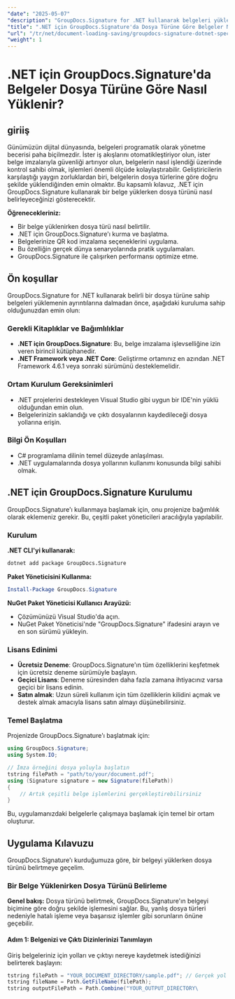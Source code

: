```yaml
---
"date": "2025-05-07"
"description": "GroupDocs.Signature for .NET kullanarak belgeleri yüklerken dosya türlerini nasıl belirleyeceğinizi öğrenin. Adım adım kılavuzumuzla belge işleme sürecinizi kolaylaştırın."
"title": ".NET için GroupDocs.Signature'da Dosya Türüne Göre Belgeler Nasıl Yüklenir? Kapsamlı Bir Kılavuz"
"url": "/tr/net/document-loading-saving/groupdocs-signature-dotnet-specify-file-type-loading/"
"weight": 1
---
```


# .NET için GroupDocs.Signature'da Belgeler Dosya Türüne Göre Nasıl Yüklenir?

## giriiş

Günümüzün dijital dünyasında, belgeleri programatik olarak yönetme becerisi paha biçilmezdir. İster iş akışlarını otomatikleştiriyor olun, ister belge imzalarıyla güvenliği artırıyor olun, belgelerin nasıl işlendiği üzerinde kontrol sahibi olmak, işlemleri önemli ölçüde kolaylaştırabilir. Geliştiricilerin karşılaştığı yaygın zorluklardan biri, belgelerin dosya türlerine göre doğru şekilde yüklendiğinden emin olmaktır. Bu kapsamlı kılavuz, .NET için GroupDocs.Signature kullanarak bir belge yüklerken dosya türünü nasıl belirleyeceğinizi gösterecektir.

**Öğrenecekleriniz:**
- Bir belge yüklenirken dosya türü nasıl belirtilir.
- .NET için GroupDocs.Signature'ı kurma ve başlatma.
- Belgelerinize QR kod imzalama seçeneklerini uygulama.
- Bu özelliğin gerçek dünya senaryolarında pratik uygulamaları.
- GroupDocs.Signature ile çalışırken performansı optimize etme.

## Ön koşullar

GroupDocs.Signature for .NET kullanarak belirli bir dosya türüne sahip belgeleri yüklemenin ayrıntılarına dalmadan önce, aşağıdaki kuruluma sahip olduğunuzdan emin olun:

### Gerekli Kitaplıklar ve Bağımlılıklar
- **.NET için GroupDocs.Signature**: Bu, belge imzalama işlevselliğine izin veren birincil kütüphanedir.
- **.NET Framework veya .NET Core**: Geliştirme ortamınız en azından .NET Framework 4.6.1 veya sonraki sürümünü desteklemelidir.

### Ortam Kurulum Gereksinimleri
- .NET projelerini destekleyen Visual Studio gibi uygun bir IDE'nin yüklü olduğundan emin olun.
- Belgelerinizin saklandığı ve çıktı dosyalarının kaydedileceği dosya yollarına erişin.

### Bilgi Ön Koşulları
- C# programlama dilinin temel düzeyde anlaşılması.
- .NET uygulamalarında dosya yollarının kullanımı konusunda bilgi sahibi olmak.
  
## .NET için GroupDocs.Signature Kurulumu

GroupDocs.Signature'ı kullanmaya başlamak için, onu projenize bağımlılık olarak eklemeniz gerekir. Bu, çeşitli paket yöneticileri aracılığıyla yapılabilir.

### Kurulum

**.NET CLI'yi kullanarak:**
```bash
dotnet add package GroupDocs.Signature
```

**Paket Yöneticisini Kullanma:**
```powershell
Install-Package GroupDocs.Signature
```

**NuGet Paket Yöneticisi Kullanıcı Arayüzü:**
- Çözümünüzü Visual Studio'da açın.
- NuGet Paket Yöneticisi'nde "GroupDocs.Signature" ifadesini arayın ve en son sürümü yükleyin.

### Lisans Edinimi

- **Ücretsiz Deneme**: GroupDocs.Signature'ın tüm özelliklerini keşfetmek için ücretsiz deneme sürümüyle başlayın.
- **Geçici Lisans**: Deneme süresinden daha fazla zamana ihtiyacınız varsa geçici bir lisans edinin.
- **Satın almak**: Uzun süreli kullanım için tüm özelliklerin kilidini açmak ve destek almak amacıyla lisans satın almayı düşünebilirsiniz.

### Temel Başlatma

Projenizde GroupDocs.Signature'ı başlatmak için:
```csharp
using GroupDocs.Signature;
using System.IO;

// İmza örneğini dosya yoluyla başlatın
tstring filePath = "path/to/your/document.pdf";
using (Signature signature = new Signature(filePath))
{
    // Artık çeşitli belge işlemlerini gerçekleştirebilirsiniz
}
```

Bu, uygulamanızdaki belgelerle çalışmaya başlamak için temel bir ortam oluşturur.

## Uygulama Kılavuzu

GroupDocs.Signature'ı kurduğumuza göre, bir belgeyi yüklerken dosya türünü belirtmeye geçelim.

### Bir Belge Yüklenirken Dosya Türünü Belirleme

**Genel bakış:**
Dosya türünü belirtmek, GroupDocs.Signature'ın belgeyi biçimine göre doğru şekilde işlemesini sağlar. Bu, yanlış dosya türleri nedeniyle hatalı işleme veya başarısız işlemler gibi sorunların önüne geçebilir.

#### Adım 1: Belgenizi ve Çıktı Dizinlerinizi Tanımlayın

Giriş belgeleriniz için yolları ve çıktıyı nereye kaydetmek istediğinizi belirterek başlayın:
```csharp
tstring filePath = "YOUR_DOCUMENT_DIRECTORY/sample.pdf"; // Gerçek yol ile değiştirin
tstring fileName = Path.GetFileName(filePath);
tstring outputFilePath = Path.Combine("YOUR_OUTPUT_DIRECTORY\